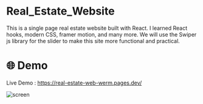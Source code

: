 # Real_Estate_Website
This is a single page real estate website built with React. I learned React hooks, modern CSS, framer motion, and many more. We will use the Swiper js library for the slider to make this site more functional and practical.

# 🌐 Demo
Live Demo : https://real-estate-web-werm.pages.dev/


![screen](https://github.com/user-attachments/assets/13241d6c-9306-42a9-820a-c448c8d0f45e)
